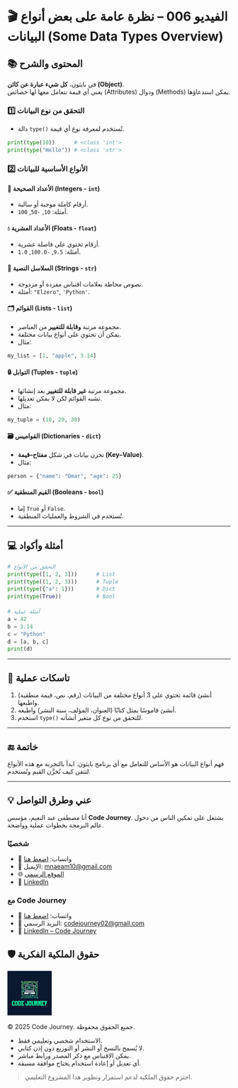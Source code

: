 # 🎬 الفيديو 006 – نظرة عامة على بعض أنواع البيانات (Some Data Types Overview)

## 📚 المحتوى والشرح
في بايثون، **كل شيء عبارة عن كائن (Object)**.  
يعني أي قيمة نتعامل معها لها خصائص (Attributes) ودوال (Methods) يمكن استدعاؤها.

### 1️⃣ التحقق من نوع البيانات
- دالة `type()` تُستخدم لمعرفة نوع أي قيمة.
```python
print(type(10))      # <class 'int'>
print(type("Hello")) # <class 'str'>
```

### 2️⃣ الأنواع الأساسية للبيانات

#### 🔢 الأعداد الصحيحة (Integers - `int`)

* أرقام كاملة موجبة أو سالبة.
* أمثلة: `10`, `-50`, `100`.

#### 💧 الأعداد العشرية (Floats - `float`)

* أرقام تحتوي على فاصلة عشرية.
* أمثلة: `9.5`, `-100.0`, `1.0`.

#### 📝 السلاسل النصية (Strings - `str`)

* نصوص محاطة بعلامات اقتباس مفردة أو مزدوجة.
* أمثلة: `"Elzero"`, `'Python'`.

#### 🗂 القوائم (Lists - `list`)

* مجموعة مرتبة **وقابلة للتغيير** من العناصر.
* يمكن أن تحتوي على أنواع بيانات مختلفة.
* مثال:

```python
my_list = [1, "apple", 3.14]
```

#### 🔒 التوابل (Tuples - `tuple`)

* مجموعة مرتبة **غير قابلة للتغيير** بعد إنشائها.
* تشبه القوائم لكن لا يمكن تعديلها.
* مثال:

```python
my_tuple = (10, 20, 30)
```

#### 🗃 القواميس (Dictionaries - `dict`)

* تخزن بيانات في شكل **مفتاح–قيمة (Key–Value)**.
* مثال:

```python
person = {"name": "Omar", "age": 25}
```

#### ✅ القيم المنطقية (Booleans - `bool`)

* إما `True` أو `False`.
* تُستخدم في الشروط والعمليات المنطقية.

---

## 💻 أمثلة وأكواد

```python
# التحقق من الأنواع
print(type([1, 2, 3]))      # List
print(type((1, 2, 3)))      # Tuple
print(type({"a": 1}))       # Dict
print(type(True))           # Bool

# أمثلة عملية
a = 42
b = 3.14
c = "Python"
d = [a, b, c]
print(d)
```

---

## 📝 تاسكات عملية

1. أنشئ قائمة تحتوي على 3 أنواع مختلفة من البيانات (رقم، نص، قيمة منطقية) واطبعها.
2. أنشئ قاموسًا يمثل كتابًا (العنوان، المؤلف، سنة النشر) واطبعه.
3. استخدم `type()` للتحقق من نوع كل متغير أنشأته.

---

## 🔚 خاتمة

فهم أنواع البيانات هو الأساس للتعامل مع أي برنامج بايثون.
ابدأ بالتجربة مع هذه الأنواع لتتقن كيف تُخزَّن القيم وتُستخدم.

---


## 💡 عني وطرق التواصل


أنا مصطفى عبد النعيم، مؤسس **Code Journey**.
بشتغل على تمكين الناس من دخول عالم البرمجة بخطوات عملية وواضحة.


### شخصيًا
- 💬 واتساب: [اضغط هنا](https://wa.me/201114938410)
- 📧 الإيميل: mnaeam10@gmail.com  
- 🌐 [الموقع الرسمي](https://mostafa-naeam-web.vercel.app/)  
- 💼 [LinkedIn](https://www.linkedin.com/in/mostafa-naeam/)

### مع Code Journey
- 💬 واتساب: [اضغط هنا](https://wa.me/201555303227)
- 📩 البريد الرسمي: codejourney02@gmail.com  
- 💼 [LinkedIn – Code Journey](https://www.linkedin.com/company/code-journey25/)

## 🛡 حقوق الملكية الفكرية

<img src="../../images/1.png" alt="حقوق الملكية" width="100"/>


© 2025 Code Journey. جميع الحقوق محفوظة.  

- الاستخدام شخصي وتعليمي فقط.  
- لا يُسمح بالنسخ أو النشر أو التوزيع دون إذن كتابي.  
- يمكن الاقتباس مع ذكر المصدر ورابط مباشر.  
- أي تعديل أو إعادة استخدام يحتاج موافقة مسبقة.  

> احترم حقوق الملكية لدعم استمرار وتطوير هذا المشروع التعليمي.
